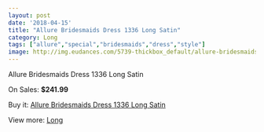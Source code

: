 ```yaml
---
layout: post
date: '2018-04-15'
title: "Allure Bridesmaids Dress 1336 Long Satin"
category: Long
tags: ["allure","special","bridesmaids","dress","style"]
image: http://img.eudances.com/5739-thickbox_default/allure-bridesmaids-dress-1336-long-satin.jpg
---
```

Allure Bridesmaids Dress 1336 Long Satin

On Sales: **$241.99**
<a href="https://www.eudances.com/en/long/1998-allure-bridesmaids-dress-1336-long-satin.html"><amp-img layout="responsive" width="600" height="600" src="//img.eudances.com/5739-thickbox_default/allure-bridesmaids-dress-1336-long-satin.jpg" alt="Allure Bridesmaids Dress 1336 Long Satin 0" /></a>
<a href="https://www.eudances.com/en/long/1998-allure-bridesmaids-dress-1336-long-satin.html"><amp-img layout="responsive" width="600" height="600" src="//img.eudances.com/5740-thickbox_default/allure-bridesmaids-dress-1336-long-satin.jpg" alt="Allure Bridesmaids Dress 1336 Long Satin 1" /></a>

Buy it: [Allure Bridesmaids Dress 1336 Long Satin](https://www.eudances.com/en/long/1998-allure-bridesmaids-dress-1336-long-satin.html "Allure Bridesmaids Dress 1336 Long Satin")

View more: [Long](https://www.eudances.com/en/21-long "Long")